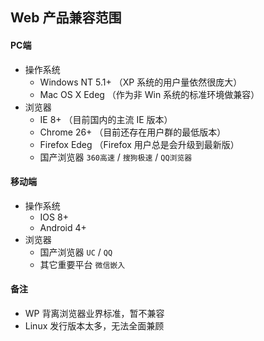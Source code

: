 ## Web 产品兼容范围

#### PC端
* 操作系统
  * Windows NT 5.1+ （XP 系统的用户量依然很庞大）
  * Mac OS X Edeg （作为非 Win 系统的标准环境做兼容）
* 浏览器
  * IE 8+ （目前国内的主流 IE 版本）
  * Chrome 26+ （目前还存在用户群的最低版本）
  * Firefox Edeg （Firefox 用户总是会升级到最新版）
  * 国产浏览器 `360高速` / `搜狗极速` / `QQ浏览器`

#### 移动端
* 操作系统
  * IOS 8+
  * Android 4+ 
* 浏览器
  * 国产浏览器 `UC` / `QQ`
  * 其它重要平台 `微信嵌入`

#### 备注
* WP 背离浏览器业界标准，暂不兼容
* Linux 发行版本太多，无法全面兼顾
